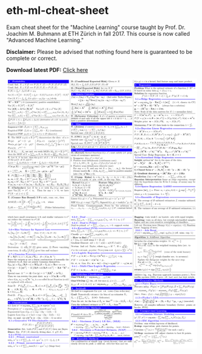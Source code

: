 # eth-ml-cheat-sheet

Exam cheat sheet for the "Machine Learning" course taught by Prof. Dr. Joachim M. Buhmann at ETH Zürich in fall 2017. This course is now called "Advanced Machine Learning."

**Disclaimer:** Please be advised that nothing found here is guaranteed to be complete or correct.

**Download latest PDF:** [Click here](/document.pdf)

[![](/preview/01.png)](/document.pdf)
[![](/preview/02.png)](/document.pdf)
